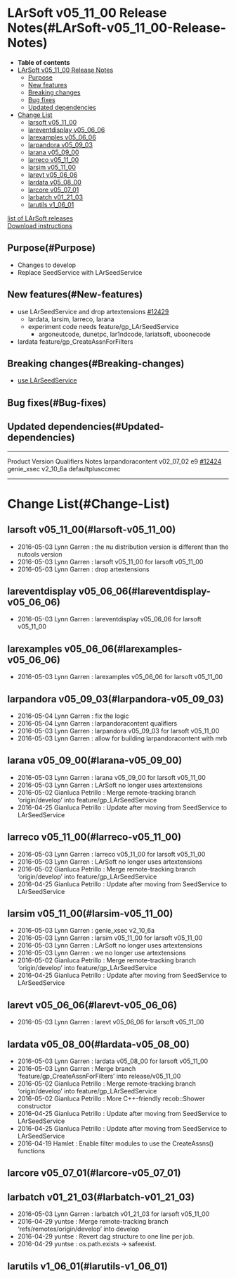 LArSoft v05\_11\_00 Release Notes(#LArSoft-v05_11_00-Release-Notes)
======================================================================

-   **Table of contents**
-   [LArSoft v05\_11\_00 Release Notes](#LArSoft-v05_11_00-Release-Notes)
    -   [Purpose](#Purpose)
    -   [New features](#New-features)
    -   [Breaking changes](#Breaking-changes)
    -   [Bug fixes](#Bug-fixes)
    -   [Updated dependencies](#Updated-dependencies)
-   [Change List](#Change-List)
    -   [larsoft v05\_11\_00](#larsoft-v05_11_00)
    -   [lareventdisplay v05\_06\_06](#lareventdisplay-v05_06_06)
    -   [larexamples v05\_06\_06](#larexamples-v05_06_06)
    -   [larpandora v05\_09\_03](#larpandora-v05_09_03)
    -   [larana v05\_09\_00](#larana-v05_09_00)
    -   [larreco v05\_11\_00](#larreco-v05_11_00)
    -   [larsim v05\_11\_00](#larsim-v05_11_00)
    -   [larevt v05\_06\_06](#larevt-v05_06_06)
    -   [lardata v05\_08\_00](#lardata-v05_08_00)
    -   [larcore v05\_07\_01](#larcore-v05_07_01)
    -   [larbatch v01\_21\_03](#larbatch-v01_21_03)
    -   [larutils v1\_06\_01](#larutils-v1_06_01)

[list of LArSoft releases](LArSoft_release_list)\
[Download instructions](http://scisoft.fnal.gov/scisoft/bundles/larsoft/v05_11_00/larsoft-v05_11_00.html)

Purpose(#Purpose)
--------------------

-   Changes to develop
-   Replace SeedService with LArSeedService

New features(#New-features)
------------------------------

-   use LArSeedService and drop artextensions [\#12429](/redmine/issues/12429 "Feature: Update LArSoft code to use LArSeedService service in larsim (Closed)")
    -   lardata, larsim, larreco, larana
    -   experiment code needs feature/gp\_LArSeedService
        -   argoneutcode, dunetpc, lar1ndcode, lariatsoft, uboonecode
-   lardata feature/gp\_CreateAssnForFilters

Breaking changes(#Breaking-changes)
--------------------------------------

-   [use LArSeedService](https://cdcvs.fnal.govBreaking_Changes#SeedService-from-artextensions-replaced-by-LArSeedService)

Bug fixes(#Bug-fixes)
------------------------

Updated dependencies(#Updated-dependencies)
----------------------------------------------

  ------------------- ------------- ------------------ -------------------------------------------------------------------------------------------------------------
  Product             Version       Qualifiers         Notes
  larpandoracontent   v02\_07\_02   e9                 [\#12424](/redmine/issues/12424 "Bug: The output of LArPandoraOutput module is not reproducible  (Closed)")
  genie\_xsec         v2\_10\_6a    defaultplusccmec   
  ------------------- ------------- ------------------ -------------------------------------------------------------------------------------------------------------

Change List(#Change-List)
============================

larsoft v05\_11\_00(#larsoft-v05_11_00)
------------------------------------------

-   2016-05-03 Lynn Garren : the nu distribution version is different than the nutools version
-   2016-05-03 Lynn Garren : larsoft v05\_11\_00 for larsoft v05\_11\_00
-   2016-05-03 Lynn Garren : drop artextensions

lareventdisplay v05\_06\_06(#lareventdisplay-v05_06_06)
----------------------------------------------------------

-   2016-05-03 Lynn Garren : lareventdisplay v05\_06\_06 for larsoft v05\_11\_00

larexamples v05\_06\_06(#larexamples-v05_06_06)
--------------------------------------------------

-   2016-05-03 Lynn Garren : larexamples v05\_06\_06 for larsoft v05\_11\_00

larpandora v05\_09\_03(#larpandora-v05_09_03)
------------------------------------------------

-   2016-05-04 Lynn Garren : fix the logic
-   2016-05-04 Lynn Garren : larpandoracontent qualifiers
-   2016-05-03 Lynn Garren : larpandora v05\_09\_03 for larsoft v05\_11\_00
-   2016-05-03 Lynn Garren : allow for building larpandoracontent with mrb

larana v05\_09\_00(#larana-v05_09_00)
----------------------------------------

-   2016-05-03 Lynn Garren : larana v05\_09\_00 for larsoft v05\_11\_00
-   2016-05-03 Lynn Garren : LArSoft no longer uses artextensions
-   2016-05-02 Gianluca Petrillo : Merge remote-tracking branch ‘origin/develop’ into feature/gp\_LArSeedService
-   2016-04-25 Gianluca Petrillo : Update after moving from SeedService to LArSeedService

larreco v05\_11\_00(#larreco-v05_11_00)
------------------------------------------

-   2016-05-03 Lynn Garren : larreco v05\_11\_00 for larsoft v05\_11\_00
-   2016-05-03 Lynn Garren : LArSoft no longer uses artextensions
-   2016-05-02 Gianluca Petrillo : Merge remote-tracking branch ‘origin/develop’ into feature/gp\_LArSeedService
-   2016-04-25 Gianluca Petrillo : Update after moving from SeedService to LArSeedService

larsim v05\_11\_00(#larsim-v05_11_00)
----------------------------------------

-   2016-05-03 Lynn Garren : genie\_xsec v2\_10\_6a
-   2016-05-03 Lynn Garren : larsim v05\_11\_00 for larsoft v05\_11\_00
-   2016-05-03 Lynn Garren : LArSoft no longer uses artextensions
-   2016-05-03 Lynn Garren : we no longer use artextensions
-   2016-05-02 Gianluca Petrillo : Merge remote-tracking branch ‘origin/develop’ into feature/gp\_LArSeedService
-   2016-04-25 Gianluca Petrillo : Update after moving from SeedService to LArSeedService

larevt v05\_06\_06(#larevt-v05_06_06)
----------------------------------------

-   2016-05-03 Lynn Garren : larevt v05\_06\_06 for larsoft v05\_11\_00

lardata v05\_08\_00(#lardata-v05_08_00)
------------------------------------------

-   2016-05-03 Lynn Garren : lardata v05\_08\_00 for larsoft v05\_11\_00
-   2016-05-03 Lynn Garren : Merge branch ‘feature/gp\_CreateAssnForFilters’ into release/v05\_11\_00
-   2016-05-02 Gianluca Petrillo : Merge remote-tracking branch ‘origin/develop’ into feature/gp\_LArSeedService
-   2016-05-02 Gianluca Petrillo : More C++-friendly recob::Shower constructor
-   2016-04-25 Gianluca Petrillo : Update after moving from SeedService to LArSeedService
-   2016-04-25 Gianluca Petrillo : Update after moving from SeedService to LArSeedService
-   2016-04-19 Hamlet : Enable filter modules to use the CreateAssns() functions

larcore v05\_07\_01(#larcore-v05_07_01)
------------------------------------------

larbatch v01\_21\_03(#larbatch-v01_21_03)
--------------------------------------------

-   2016-05-03 Lynn Garren : larbatch v01\_21\_03 for larsoft v05\_11\_00
-   2016-04-29 yuntse : Merge remote-tracking branch ‘refs/remotes/origin/develop’ into develop
-   2016-04-29 yuntse : Revert dag structure to one line per job.
-   2016-04-29 yuntse : os.path.exists -\> safeexist.

larutils v1\_06\_01(#larutils-v1_06_01)
------------------------------------------
